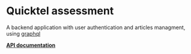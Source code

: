 # Quicktel assessment

A backend application with user authentication and articles managment, 
using [graphql](https://graphql.org)

**[API documentation](https://documenter.getpostman.com/view/18957803/UzBiNo4y)**

